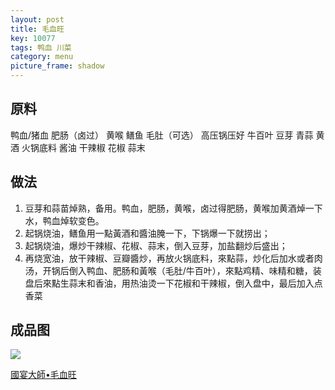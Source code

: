 ```yaml
---
layout: post
title: 毛血旺
key: 10077
tags: 鸭血 川菜
category: menu
picture_frame: shadow
---
```


## 原料

鸭血/猪血
肥肠（卤过）
黄喉
鳝鱼
毛肚（可选） 高压锅压好
牛百叶
豆芽
青蒜
黄酒
火锅底料
酱油
干辣椒
花椒
蒜末

<!--more-->

## 做法
1. 豆芽和蒜苗焯熟，备用。鸭血，肥肠，黄喉，卤过得肥肠，黄喉加黄酒焯一下水，鸭血焯软变色。
2. 起锅烧油，鳝鱼用一點黃酒和醬油腌一下，下锅爆一下就捞出；
3. 起锅烧油，爆炒干辣椒、花椒、蒜末，倒入豆芽，加盐翻炒后盛出；
4. 再烧宽油，放干辣椒、豆瓣醬炒，再放火锅底料，來點蒜，炒化后加水或者肉汤，开锅后倒入鸭血、肥肠和黃喉（毛肚/牛百叶），來點鸡精、味精和糖，装盘后來點生蒜末和香油，用热油烫一下花椒和干辣椒，倒入盘中，最后加入点香菜



## 成品图

![](https://s3.us-west-1.amazonaws.com/menchi.xyz/%E6%AF%9B%E8%A1%80%E6%97%BA.jpg)

[國宴大師•毛血旺](https://youtu.be/LqYbJuRXgNA)

